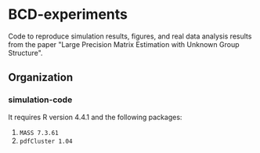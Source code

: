 # BCD-experiments 

Code to reproduce simulation results, figures, and real data analysis results from the paper "Large Precision Matrix Estimation with Unknown Group Structure".

## Organization

### simulation-code  

It requires R version 4.4.1 and the following packages:

1. ```MASS 7.3.61```
2. ```pdfCluster 1.04```
